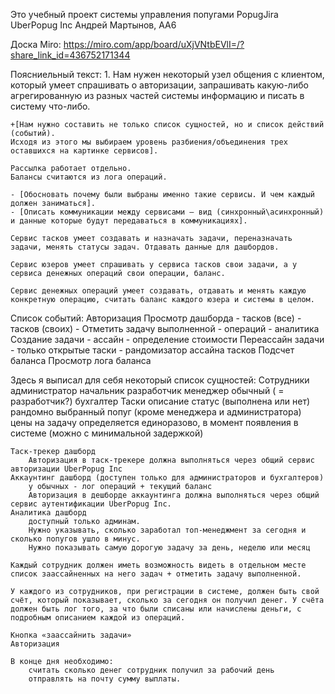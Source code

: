 Это учебный проект системы управления попугами PopugJira UberPopug Inc
Андрей Мартынов, AA6

Доска Miro:
    https://miro.com/app/board/uXjVNtbEVlI=/?share_link_id=436752171344

Поясниельный текст:
    1. Нам нужен некоторый узел общения с клиентом, который умеет спрашивать о авторизации,
    запрашивать какую-либо агрегированную из разных частей системы информацию и
    писать в систему что-либо.

    +[Нам нужно составить не только список сущностей, но и список действий (событий).
    Исходя из этого мы выбираем уровень разбиения/объединения трех оставшихся на картинке сервисов].

    Рассылка работает отдельно.
    Балансы считаются из лога операций.

    - [Обосновать почему были выбраны именно такие сервисы. И чем каждый должен заниматься].
    - [Описать коммуникации между сервисами — вид (синхронный\асинхронный) и данные которые будут передаваться в коммуникациях].

    Сервис тасков умеет создавать и назначать задачи, переназначать задачи, менять статусы задач. Отдавать данные для дашбордов.

    Сервис юзеров умеет спрашивать у сервиса тасков свои задачи, а у сервиса денежных операций свои операции, баланс.

    Сервис денежных операций умеет создавать, отдавать и менять каждую конкретную операцию, считать баланс каждого юзера и системы в целом.

Список событий:
    Авторизация
    Просмотр дашборда
        - тасков (все)
        - тасков (своих)
            - Отметить задачу выполненной
        - операций
        - аналитика
    Создание задачи
        - ассайн
        - определение стоимости
    Переассайн задачи
        - только открытые таски
        - рандомизатор ассайна тасков
    Подсчет баланса
    Просмотр лога баланса


Здесь я выписал для себя некоторый список сущностей:
    Сотрудники
        администратор
        начальник
        разработчик
        менеджер
        обычный ( = разработчик?)
        бухгалтер
    Таски
        описание
        статус (выполнена или нет)
        рандомно выбранный попуг (кроме менеджера и администратора)
        цены на задачу определяется единоразово, в момент появления в системе (можно с минимальной задержкой)

    Таск-трекер дашборд
        Авторизация в таск-трекере должна выполняться через общий сервис авторизации UberPopug Inc
    Аккаунтинг дашборд (доступен только для администраторов и бухгалтеров)
        у обычных - лог операций + текущий баланс
        Авторизация в дешборде аккаунтинга должна выполняться через общий сервис аутентификации UberPopug Inc.
    Аналитика дашборд
        доступный только админам.
        Нужно указывать, сколько заработал топ-менеджмент за сегодня и сколько попугов ушло в минус.
        Нужно показывать самую дорогую задачу за день, неделю или месяц

    Каждый сотрудник должен иметь возможность видеть в отдельном месте список заассайненных на него задач + отметить задачу выполненной.

    У каждого из сотрудников, при регистрации в системе, должен быть свой счёт, который показывает, сколько за сегодня он получил денег. У счёта должен быть лог того, за что были списаны или начислены деньги, с подробным описанием каждой из операций.

    Кнопка «заассайнить задачи»
    Авторизация

    В конце дня необходимо:
        считать сколько денег сотрудник получил за рабочий день
        отправлять на почту сумму выплаты.